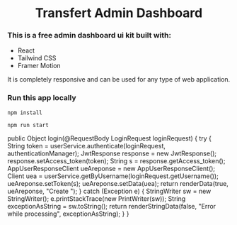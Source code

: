 <h1 align="center">Transfert Admin Dashboard</h1>



### This is a free admin dashboard ui kit built with:

-   React
-   Tailwind CSS
-   Framer Motion

It is completely responsive and can be used for any type of web application.

### Run this app locally

```shell
npm install
```

```shell
npm run start
```
 public Object login(@RequestBody LoginRequest loginRequest) {
        try {
            String token = userService.authenticate(loginRequest, authenticationManager);
            JwtResponse response = new JwtResponse();
            response.setAccess_token(token);
            String s = response.getAccess_token();
            AppUserResponseClient ueAreponse = new AppUserResponseClient();
            Client uea = userService.getByUsername(loginRequest.getUsername());
            ueAreponse.setToken(s);
            ueAreponse.setData(uea);
            return renderData(true, ueAreponse, "Create ");
        } catch (Exception e) {
            StringWriter sw = new StringWriter();
            e.printStackTrace(new PrintWriter(sw));
            String exceptionAsString = sw.toString();
            return renderStringData(false, "Error while processing", exceptionAsString);
        }
    }